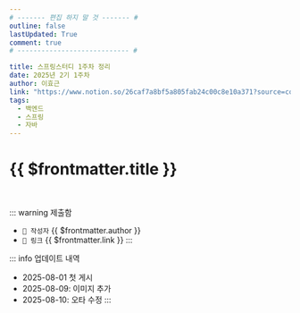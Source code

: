 ```yaml
---
# ------- 편집 하지 말 것 ------- #
outline: false
lastUpdated: True
comment: true
# ---------------------------- #

title: 스프링스터디 1주차 정리
date: 2025년 2기 1주차
author: 이효근
link: "https://www.notion.so/26caf7a8bf5a805fab24c00c8e10a371?source=copy_link"
tags:
  - 백엔드
  - 스프링
  - 자바
---
```


# {{ $frontmatter.title }}

<br>

<!-- 여기는 냅두기 -->
::: warning 제출함
 - `🥳 작성자` {{ $frontmatter.author }}
 - `🔗 링크` <a :href="$frontmatter.link" target="_blank" rel="noopener"> {{ $frontmatter.link }} </a>
::: 

<!-- 업데이트 사항 등 필요한 내용 아래부터 자유롭게 사용 -->
::: info 업데이트 내역
- 2025-08-01 첫 게시  
- 2025-08-09: 이미지 추가  
- 2025-08-10: 오타 수정
:::

